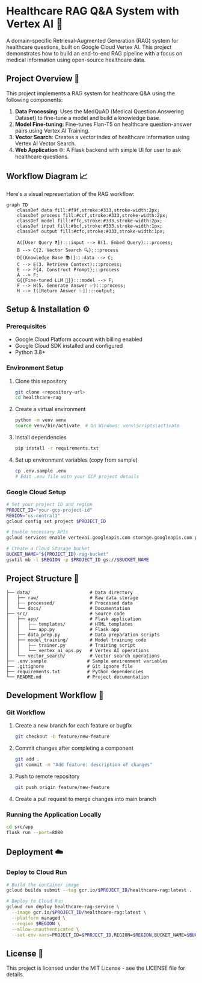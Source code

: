# Healthcare RAG Q&A System with Vertex AI 🏥

A domain-specific Retrieval-Augmented Generation (RAG) system for healthcare questions, built on Google Cloud Vertex AI. This project demonstrates how to build an end-to-end RAG pipeline with a focus on medical information using open-source healthcare data.

## Project Overview 🏥

This project implements a RAG system for healthcare Q&A using the following components:

1. **Data Processing**: Uses the MedQuAD (Medical Question Answering Dataset) to fine-tune a model and build a knowledge base.
2. **Model Fine-tuning**: Fine-tunes Flan-T5 on healthcare question-answer pairs using Vertex AI Training.
3. **Vector Search**: Creates a vector index of healthcare information using Vertex AI Vector Search.
4. **Web Application** 🌐: A Flask backend with simple UI for user to ask healthcare questions.

## Workflow Diagram 📈

Here's a visual representation of the RAG workflow:

```mermaid
graph TD
    classDef data fill:#f9f,stroke:#333,stroke-width:2px;
    classDef process fill:#ccf,stroke:#333,stroke-width:2px;
    classDef model fill:#ffc,stroke:#333,stroke-width:2px;
    classDef input fill:#bcf,stroke:#333,stroke-width:1px;
    classDef output fill:#cfc,stroke:#333,stroke-width:1px;

    A([User Query ❓]):::input --> B(1. Embed Query):::process;
    B --> C{2. Vector Search 🔍};::process
    D[(Knowledge Base 📚)]:::data --> C;
    C --> E(3. Retrieve Context):::process;
    E --> F{4. Construct Prompt};::process
    A --> F;
    G{{Fine-tuned LLM 🧠}}:::model --> F;
    F --> H(5. Generate Answer ✅):::process;
    H --> I([Return Answer ✨]):::output;
```

## Setup & Installation ⚙️

### Prerequisites

- Google Cloud Platform account with billing enabled
- Google Cloud SDK installed and configured
- Python 3.8+

### Environment Setup

1. Clone this repository
   ```bash
   git clone <repository-url>
   cd healthcare-rag
   ```

2. Create a virtual environment
   ```bash
   python -m venv venv
   source venv/bin/activate  # On Windows: venv\Scripts\activate
   ```

3. Install dependencies
   ```bash
   pip install -r requirements.txt
   ```

4. Set up environment variables (copy from sample)
   ```bash
   cp .env.sample .env
   # Edit .env file with your GCP project details
   ```

### Google Cloud Setup

```bash
# Set your project ID and region
PROJECT_ID="your-gcp-project-id"
REGION="us-central1"
gcloud config set project $PROJECT_ID

# Enable necessary APIs
gcloud services enable vertexai.googleapis.com storage.googleapis.com pubsub.googleapis.com run.googleapis.com

# Create a Cloud Storage bucket
BUCKET_NAME="${PROJECT_ID}-rag-bucket"
gsutil mb -l $REGION -p $PROJECT_ID gs://$BUCKET_NAME
```

## Project Structure 📁

```
├── data/                      # Data directory
│   ├── raw/                   # Raw data storage
│   ├── processed/             # Processed data
│   └── docs/                  # Documentation
├── src/                       # Source code
│   ├── app/                   # Flask application
│   │   ├── templates/         # HTML templates
│   │   └── app.py             # Flask app
│   ├── data_prep.py           # Data preparation scripts
│   ├── model_training/        # Model training code
│   │   ├── trainer.py         # Training script
│   │   └── vertex_ai_ops.py   # Vertex AI operations
│   └── vector_search/         # Vector search operations
├── .env.sample               # Sample environment variables
├── .gitignore                # Git ignore file
├── requirements.txt          # Python dependencies
└── README.md                 # Project documentation
```

## Development Workflow 🚀

### Git Workflow

1. Create a new branch for each feature or bugfix
   ```bash
   git checkout -b feature/new-feature
   ```

2. Commit changes after completing a component
   ```bash
   git add .
   git commit -m "Add feature: description of changes"
   ```

3. Push to remote repository
   ```bash
   git push origin feature/new-feature
   ```

4. Create a pull request to merge changes into main branch

### Running the Application Locally

```bash
cd src/app
flask run --port=8080
```

## Deployment ☁️

### Deploy to Cloud Run

```bash
# Build the container image
gcloud builds submit --tag gcr.io/$PROJECT_ID/healthcare-rag:latest .

# Deploy to Cloud Run
gcloud run deploy healthcare-rag-service \
  --image gcr.io/$PROJECT_ID/healthcare-rag:latest \
  --platform managed \
  --region $REGION \
  --allow-unauthenticated \
  --set-env-vars=PROJECT_ID=$PROJECT_ID,REGION=$REGION,BUCKET_NAME=$BUCKET_NAME
```

## License 📄

This project is licensed under the MIT License - see the LICENSE file for details.

